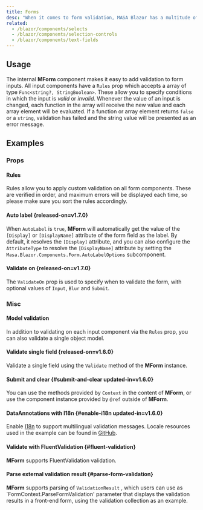 ```yaml
---
title: Forms
desc: "When it comes to form validation, MASA Blazor has a multitude of integrations and baked in functionality."
related:
  - /blazor/components/selects
  - /blazor/components/selection-controls
  - /blazor/components/text-fields
---
```


## Usage

The internal **MForm** component makes it easy to add validation to form inputs. All input components have a `Rules` prop which accepts a array of type `Func<string?, StringBoolean>`. These allow you to specify conditions in which the input is _valid_ or _invalid_. Whenever the value of an input is changed, each function in the array will receive the new value and each array element will be evaluated. If a function or array element returns `false` or a `string`, validation has failed and the string value will be presented as an error message.

<masa-example file="Examples.components.forms.Usage"></masa-example>

## Examples

### Props

#### Rules

Rules allow you to apply custom validation on all form components. These are verified in order, and  maximum  errors will be displayed each time, so please make sure you sort the rules accordingly.

<masa-example file="Examples.components.forms.Rules"></masa-example>

#### Auto label {released-on=v1.7.0}

When `AutoLabel` is `true`, **MForm** will automatically get the value of the `[Display]` or `[DisplayName]` attribute of the form field as the label.
By default, it resolves the `[Display]` attribute, and you can also configure the `AttributeType` to resolve the `[DisplayName]` attribute by setting the `Masa.Blazor.Components.Form.AutoLabelOptions` subcomponent.

<masa-example file="Examples.components.forms.AutoLabel"></masa-example>

#### Validate on {released-on=v1.7.0}

The `ValidateOn` prop is used to specify when to validate the form, with optional values of `Input`, `Blur` and `Submit`.

<masa-example file="Examples.components.forms.ValidateOnDemo"></masa-example>

### Misc

#### Model validation

In addition to validating on each input component via the `Rules` prop, you can also validate a single object model.

<masa-example file="Examples.components.forms.Validation"></masa-example>

#### Validate single field {released-on=v1.6.0}

Validate a single field using the `Validate` method of the **MForm** instance.

<masa-example file="Examples.components.forms.ValidateField"></masa-example>

#### Submit and clear {#submit-and-clear updated-in=v1.6.0}

You can use the methods provided by `Context` in the content of **MForm**, or use the component instance provided by `@ref` outside of **MForm**.

<masa-example file="Examples.components.forms.ValidationWithSubmitAndClear"></masa-example>

#### DataAnnotations with I18n {#enable-i18n updated-in=v1.6.0}

Enable [I18n](/blazor/features/internationalization) to support multilingual validation messages. Locale resources used in the example can be found in [GitHub](https://github.com/masastack/MASA.Blazor/blob/0f4a450479bceb816d58bbbb7b8f8ca7655e2f94/docs/Masa.Docs.Shared/wwwroot/locale/en-US.json#L128).

<app-alert type="warning" content="Only support localization for property names with an index of `0`, such as error messages for `[Range]` may not be localized correctly."></app-alert>

<masa-example file="Examples.components.forms.EnableI18n"></masa-example>

#### Validate with FluentValidation {#fluent-validation}

<app-alert type="warning" content="Validators need to be registered, see [FluentValidation Dependency Injection](https://docs.fluentvalidation.net/en/latest/di.html) for details."></app-alert>

**MForm** supports FluentValidation validation.

<masa-example file="Examples.components.forms.ValidateWithFluentValidation"></masa-example>

#### Parse external validation result {#parse-form-validation}

**MForm** supports parsing of `ValidationResult` , which users can use as `FormContext.ParseFormValidation' parameter that displays the validation results in a front-end form, using the validation collection as an example.

<masa-example file="Examples.components.forms.ParseFormValidation"></masa-example>
